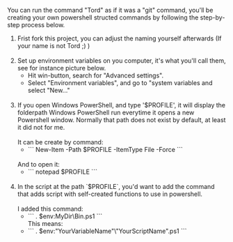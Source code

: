 You can run the command "Tord" as if it was a "git" command, you'll be creating your own powershell structed commands by following the step-by-step process below.

<ol>
  <li>
    Frist fork this project, you can adjust the naming yourself afterwards (If your name is not Tord ;) )<br/> <br/>
  </li>
  <li>
    Set up environment variables on you computer, it's what you'll call them, see for instance picture below.
    <ul>
      <li>
        Hit win-button, search for "Advanced settings".
      </li>
      <li>
        Select "Environment variables", and go to "system variables and select "New..."
      </li>
    </ul>
    <br/>
  </li>
  <li>
    If you open Windows PowerShell, and type '$PROFILE', it will display the folderpath Windows PowerShell run everytime it opens a new Powershell window. Normally that path does not exist by default, at least it did not for me. <br/><br/>It can be create by command:
    <ul>
      <li>
        ```
        New-Item -Path $PROFILE -ItemType File -Force
        ```
      </li>
    </ul><br/>
    And to open it:
    <ul>
      <li>
        ```
        notepad $PROFILE
        ```
      </li>
    </ul>
  </li>
  <br/>
  <li>
    In the script at the path `$PROFILE`, you'd want to add the command that adds script with self-created functions to use in powershell. <br/><br/>I added this command:
     <ul>
      <li>
        ```
        . $env:MyDir\Bin.ps1
        ```
      </li>
       This means:
      <li>
        ```
        . $env:"YourVariableName"\"YourScriptName".ps1
        ```
      </li>
    </ul>
    
  </li>
</ol>
